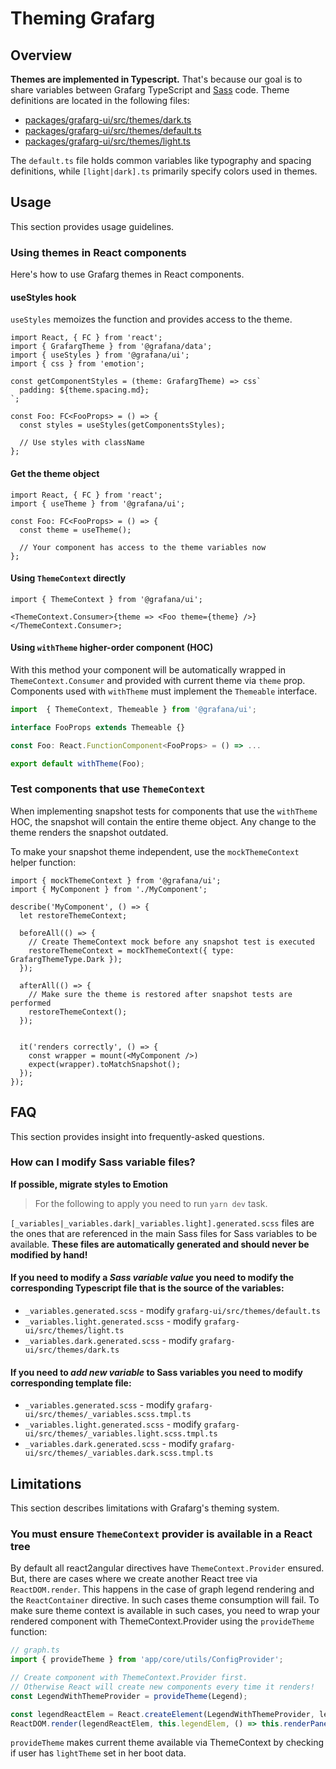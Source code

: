 # Theming Grafarg

## Overview

**Themes are implemented in Typescript.** That's because our goal is to share variables between Grafarg TypeScript and [Sass](https://sass-lang.com/) code. Theme definitions are located in the following files:

- [packages/grafarg-ui/src/themes/dark.ts](../../packages/grafarg-ui/src/themes/dark.ts)
- [packages/grafarg-ui/src/themes/default.ts](../../packages/grafarg-ui/src/themes/default.ts)
- [packages/grafarg-ui/src/themes/light.ts](../../packages/grafarg-ui/src/themes/light.ts)

The `default.ts` file holds common variables like typography and spacing definitions, while `[light|dark].ts` primarily specify colors used in themes.

## Usage

This section provides usage guidelines.

### Using themes in React components

Here's how to use Grafarg themes in React components.

#### useStyles hook

`useStyles` memoizes the function and provides access to the theme.

```tsx
import React, { FC } from 'react';
import { GrafargTheme } from '@grafana/data';
import { useStyles } from '@grafana/ui';
import { css } from 'emotion';

const getComponentStyles = (theme: GrafargTheme) => css`
  padding: ${theme.spacing.md};
`;

const Foo: FC<FooProps> = () => {
  const styles = useStyles(getComponentsStyles);

  // Use styles with className
};
```

#### Get the theme object

```tsx
import React, { FC } from 'react';
import { useTheme } from '@grafana/ui';

const Foo: FC<FooProps> = () => {
  const theme = useTheme();

  // Your component has access to the theme variables now
};
```

#### Using `ThemeContext` directly

```tsx
import { ThemeContext } from '@grafana/ui';

<ThemeContext.Consumer>{theme => <Foo theme={theme} />}</ThemeContext.Consumer>;
```

#### Using `withTheme` higher-order component (HOC)

With this method your component will be automatically wrapped in `ThemeContext.Consumer` and provided with current theme via `theme` prop. Components used with `withTheme` must implement the `Themeable` interface.

```ts
import  { ThemeContext, Themeable } from '@grafana/ui';

interface FooProps extends Themeable {}

const Foo: React.FunctionComponent<FooProps> = () => ...

export default withTheme(Foo);
```

### Test components that use `ThemeContext`

When implementing snapshot tests for components that use the `withTheme` HOC, the snapshot will contain the entire theme object. Any change to the theme renders the snapshot outdated.

To make your snapshot theme independent, use the `mockThemeContext` helper function:

```tsx
import { mockThemeContext } from '@grafana/ui';
import { MyComponent } from './MyComponent';

describe('MyComponent', () => {
  let restoreThemeContext;

  beforeAll(() => {
    // Create ThemeContext mock before any snapshot test is executed
    restoreThemeContext = mockThemeContext({ type: GrafargThemeType.Dark });
  });

  afterAll(() => {
    // Make sure the theme is restored after snapshot tests are performed
    restoreThemeContext();
  });


  it('renders correctly', () => {
    const wrapper = mount(<MyComponent />)
    expect(wrapper).toMatchSnapshot();
  });
});
```

## FAQ

This section provides insight into frequently-asked questions.

### How can I modify Sass variable files?

**If possible, migrate styles to Emotion**

> For the following to apply you need to run `yarn dev` task.

`[_variables|_variables.dark|_variables.light].generated.scss` files are the ones that are referenced in the main Sass files for Sass variables to be available. **These files are automatically generated and should never be modified by hand!**

#### If you need to modify a _Sass variable value_ you need to modify the corresponding Typescript file that is the source of the variables:

- `_variables.generated.scss` - modify `grafarg-ui/src/themes/default.ts`
- `_variables.light.generated.scss` - modify `grafarg-ui/src/themes/light.ts`
- `_variables.dark.generated.scss` - modify `grafarg-ui/src/themes/dark.ts`

#### If you need to _add new variable_ to Sass variables you need to modify corresponding template file:

- `_variables.generated.scss` - modify `grafarg-ui/src/themes/_variables.scss.tmpl.ts`
- `_variables.light.generated.scss` - modify `grafarg-ui/src/themes/_variables.light.scss.tmpl.ts`
- `_variables.dark.generated.scss` - modify `grafarg-ui/src/themes/_variables.dark.scss.tmpl.ts`

## Limitations

This section describes limitations with Grafarg's theming system.

### You must ensure `ThemeContext` provider is available in a React tree

By default all react2angular directives have `ThemeContext.Provider` ensured. But, there are cases where we create another React tree via `ReactDOM.render`. This happens in the case of graph legend rendering and the `ReactContainer` directive. In such cases theme consumption will fail. To make sure theme context is available in such cases, you need to wrap your rendered component with ThemeContext.Provider using the `provideTheme` function:

```ts
// graph.ts
import { provideTheme } from 'app/core/utils/ConfigProvider';

// Create component with ThemeContext.Provider first.
// Otherwise React will create new components every time it renders!
const LegendWithThemeProvider = provideTheme(Legend);

const legendReactElem = React.createElement(LegendWithThemeProvider, legendProps);
ReactDOM.render(legendReactElem, this.legendElem, () => this.renderPanel());
```

`provideTheme` makes current theme available via ThemeContext by checking if user has `lightTheme` set in her boot data.
